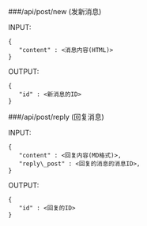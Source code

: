 ###/api/post/new (发新消息)

INPUT: 

    {
       "content" : <消息内容(HTML)>
    }

OUTPUT: 

    {
       "id" : <新消息的ID>
    }

###/api/post/reply (回复消息)

INPUT: 

    {
       "content" : <回复内容(MD格式)>, 
       "reply\_post" : <回复的消息的消息ID>, 
    }

OUTPUT: 

    {
       "id" : <回复的ID>
    }